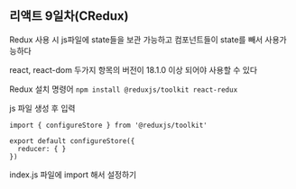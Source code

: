 ## 리액트 9일차(CRedux)  

Redux 사용 시 js파일에 state들을 보관 가능하고 컴포넌트들이 state를 빼서 사용가능하다  

react, react-dom 두가지 항목의 버전이 18.1.0 이상 되어야 사용할 수 있다  

Redux 설치 명령어
```npm install @reduxjs/toolkit react-redux ```  

js 파일 생성 후 입력
```
import { configureStore } from '@reduxjs/toolkit'

export default configureStore({
  reducer: { }
})
```

index.js 파일에 <Provider> import 해서 설정하기

